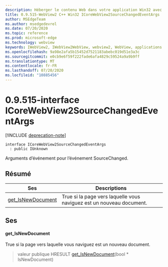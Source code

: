 ```yaml
---
description: Héberger le contenu Web dans votre application Win32 avec le contrôle Microsoft Edge WebView2
title: 0.9.515-WebView2 C++ Win32 ICoreWebView2SourceChangedEventArgs
author: MSEdgeTeam
ms.author: msedgedevrel
ms.date: 07/20/2020
ms.topic: reference
ms.prod: microsoft-edge
ms.technology: webview
keywords: IWebView2, IWebView2WebView, webview2, WebView, applications Win32, Win32, Edge, ICoreWebView2, ICoreWebView2Controller, contrôle de navigateur, html Edge
ms.openlocfilehash: 9a98e2afa5b15452d7521183abebc019d51e3a3c
ms.sourcegitcommit: e0cb9e6f59f222fade6afa4829c59524a9a9b9ff
ms.translationtype: MT
ms.contentlocale: fr-FR
ms.lasthandoff: 07/20/2020
ms.locfileid: "10885456"
---
```

# 0.9.515-interface ICoreWebView2SourceChangedEventArgs 

[!INCLUDE [deprecation-note](../../includes/deprecation-note.md)]

```
interface ICoreWebView2SourceChangedEventArgs
  : public IUnknown
```

Arguments d’événement pour l’événement SourceChanged.

## Résumé

 Ses                        | Descriptions
--------------------------------|---------------------------------------------
[get_IsNewDocument](#get_isnewdocument) | True si la page vers laquelle vous naviguez est un nouveau document.

## Ses

#### get_IsNewDocument 

True si la page vers laquelle vous naviguez est un nouveau document.

> valeur publique HRESULT [get_IsNewDocument](#get_isnewdocument)(bool * IsNewDocument)

